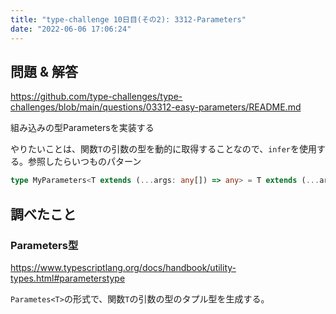 ```yaml
---
title: "type-challenge 10日目(その2): 3312-Parameters"
date: "2022-06-06 17:06:24"
---
```


## 問題 & 解答

https://github.com/type-challenges/type-challenges/blob/main/questions/03312-easy-parameters/README.md

組み込みの型Parametersを実装する

やりたいことは、関数`T`の引数の型を動的に取得することなので、`infer`を使用する。参照したらいつものパターン

```typescript
type MyParameters<T extends (...args: any[]) => any> = T extends (...args: infer U) => any ? U : never
```

## 調べたこと

### Parameters型

https://www.typescriptlang.org/docs/handbook/utility-types.html#parameterstype

`Parametes<T>`の形式で、関数`T`の引数の型のタプル型を生成する。


